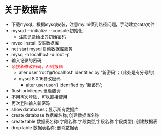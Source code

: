 # 关于数据库

- 下载mysql，根据mysql安装，注意my.ini得到路径问题，手动建立data文件
- mysqld --initialize --console 初始化
  - 注意记录给出的初始密码
- mysql install 安装数据库
- net start mysql 启动数据库服务
- mysql -h localhost -u root -p
- 输入记录的密码
- <font color=red>紧接着修改密码，否则报错</font>
  - alter user ‘root’@‘localhost’ identitied by '新密码'；（此处是有分号的）
  - mysql 8.0.16修改密码
    - alter user user() identified by '新密码';
- flush privileges;重启服务
- 不用再次登陆，可以直接使用
- 再次登陆输入新密码
- show databases；显示所有数据库
- create database 数据库名称;   创建数据库名称
- create table 数据表名称(字段名称 字段类型,字段名称 字段类型);  创建数据表
- drop table 数据表名称; 删除数据表